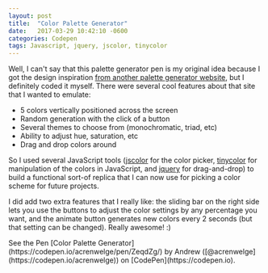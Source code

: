 ```yaml
---
layout: post
title:  "Color Palette Generator"
date:   2017-03-29 10:42:10 -0600
categories: Codepen
tags: Javascript, jquery, jscolor, tinycolor
---
```

Well, I can't say that this palette generator pen is my original idea because
I got the design inspiration [from another palette generator website](http://coolors.co),
but I definitely coded it myself. There were several cool features about that
site that I wanted to emulate:
<!--end excerpt-->

- 5 colors vertically positioned across the screen
- Random generation with the click of a button
- Several themes to choose from (monochromatic, triad, etc)
- Ability to adjust hue, saturation, etc
- Drag and drop colors around

So I used several JavaScript tools ([jscolor](http://jscolor.com)
for the color picker, [tinycolor](https://github.com/bgrins/TinyColor/)
for manipulation of the colors in JavaScript, and [jquery](http://jquery.com)
for drag-and-drop) to build a functional sort-of replica that I can now use for
picking a color scheme for future projects.

I did add two extra features that I really like: the sliding bar on the right
side lets you use the buttons to adjust the color settings by any percentage
you want, and the animate button generates new colors every 2 seconds (but
that setting can be changed). Really awesome! :)

<p data-height="600" data-theme-id="0" data-slug-hash="ZeqdZg" data-default-tab="result" data-user="acrenwelge" data-embed-version="2" data-pen-title="Color Palette Generator" class="codepen">
  See the Pen [Color Palette Generator](https://codepen.io/acrenwelge/pen/ZeqdZg/) by Andrew ([@acrenwelge](https://codepen.io/acrenwelge)) on [CodePen](https://codepen.io).
</p>
